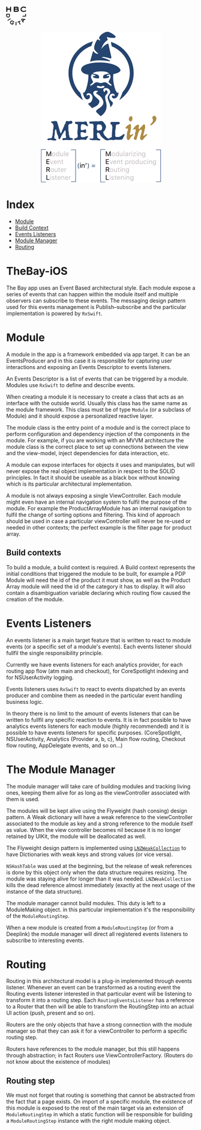 ![HBC Digital](https://raw.githubusercontent.com/gilt/Cleanroom/master/Assets/hbc-digital-logo.png)

<p align="center">
<img src="./MerlinLogo.png" alt="MERLin"/>
</p>

# Index

- [Module](#module)
- [Build Context](#build-contexts)
- [Events Listeners](#events-listeners)
- [Module Manager](#the-module-manager)
- [Routing](#routing)

# TheBay-iOS

The Bay app uses an Event Based architectural style. Each module expose a series of events that can happen within the module itself and multiple observers can subscribe to these events.
The messaging design pattern used for this events management is Publish–subscribe and the particular implementation is powered by `RxSwift`.

# Module

A module in the app is a framework embedded via app target. It can be an EventsProducer and in this case it is responsible for capturing user interactions and exposing an Events Descriptor to events listeners. 

An Events Descriptor is a list of events that can be triggered by a module. Modules use `RxSwift` to define and describe events.

When creating a module it is necessary to create a class that acts as an interface with the outside world. Usually this class has the same name as the module framework. This class must be of type `Module` (or a subclass of Module) and it should expose a personalized reactive layer.

The module class is the entry point of a module and is the correct place to perform configuration and dependency injection of the components in the module. For example, if you are working with an MVVM architecture the module class is the correct place to set up connections between the view and the view-model, inject dependencies for data interaction, etc.

A module can expose interfaces for objects it uses and manipulates, but will never expose the real object implementation in respect to the SOLID principles. In fact it should be useable as a black box without knowing which is its particular architectural implementation. 

A module is not always exposing a single ViewController. Each module might even have an internal navigation system to fulfil the purpose of the module. For example the ProductArrayModule has an internal navigation to fulfil the change of sorting options and filtering. This kind of approach should be used in case a particular viewController will never be re-used or needed in other contexts; the perfect example is the filter page for product array.

## Build contexts

To build a module, a build context is required. A Build context represents the initial conditions that triggered the module to be built, for example a PDP Module will need the id of the product it must show, as well as the Product Array module will need the id of the category it has to display. It will also contain a disambiguation variable declaring which routing flow caused the creation of the module.

# Events Listeners

An events listener is a main target feature that is written to react to module events (or a specific set of a module's events). Each events listener should fullfil the single responsibility principle.

Currently we have events listeners for each analytics provider, for each routing app flow (atm main and checkout), for CoreSpotlight indexing and for NSUserActivity logging.

Events listeners uses `RxSwift` to react to events dispatched by an events producer and combine them as needed in the particular event handling business logic.

In theory there is no limit to the amount of events listeners that can be written to fullfil any specific reaction to events. It is in fact possible to have analytics events listeners for each module (highly recommended) and it is possible to have events listeners for specific purposes. (CoreSpotlight, NSUserActivity, Analytics {Provider a, b, c}, Main flow routing, Checkout flow routing, AppDelegate events, and so on...)

# The Module Manager

The module manager will take care of building modules and tracking living ones, keeping them alive for as long as the viewController associated with them is used.

The modules will be kept alive using the Flyweight (hash consing) design pattern. A Weak dictionary will have a weak reference to the viewController associated to the module as key and a strong reference to the module itself as value. When the view controller becomes nil because it is no longer retained by UIKit, the module will be deallocated as well.

The Flyweight design pattern is implemented using [`LNZWeakCollection`](https://github.com/gringoireDM/LNZWeakCollection) to have Dictionaries with weak keys and strong values (or vice versa).

`NSHashTable` was used at the beginning, but the release of weak references is done by this object only when the data structure requires resizing. The module was staying alive for longer than it was needed. `LNZWeakCollection` kills the dead reference almost immediately (exactly at the next usage of the instance of the data structure).

The module manager cannot build modules. This duty is left to a ModuleMaking object. in this particular implementation it's the responsibility of the `ModuleRoutingStep`.

When a new module is created from a `ModuleRoutingStep` (or from a Deeplink) the module manager will direct all registered events listeners to subscribe to interesting events.

# Routing

Routing in this architectural model is a plug-in implemented through events listener. Whenever an event can be transformed as a routing event the Routing events listener interested in that particular event will be listening to transform it into a routing step. Each `RoutingEventsListener` has a reference to a Router that then will be able to transform the RoutingStep into an actual UI action (push, present and so on).

Routers are the only objects that have a strong connection with the module manager so that they can ask it for a viewController to perform a specific routing step.

Routers have references to the module manager, but this still happens through abstraction; in fact Routers use ViewControllerFactory. (Routers do not know about the existence of modules)

## Routing step

We must not forget that routing is something that cannot be abstracted from the fact that a page exists. On import of a specific module, the existence of this module is exposed to the rest of the main target via an extension of `ModuleRoutingStep` in which a static function will be responsible for building a `ModuleRoutingStep` instance with the right module making object.
